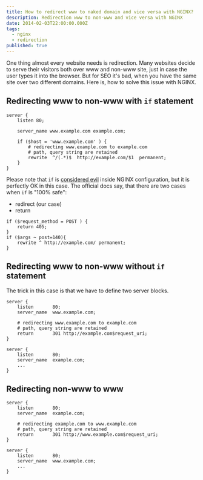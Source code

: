 ```yaml
---
title: How to redirect www to naked domain and vice versa with NGINX?
description: Redirection www to non-www and vice versa with NGINX
date: 2014-02-03T22:00:00.000Z
tags:
  - nginx
  - redirection
published: true
---
```


One thing almost every website needs is redirection. Many websites decide to serve their visitors both over www and non-www site, just in case the user types it into the browser. But for SEO it's bad, when you have the same site over two different domains. Here is, how to solve this issue with NGINX.

<!-- readmore -->

## Redirecting www to non-www with `if` statement

```nginx
server {
    listen 80;

    server_name www.example.com example.com;

    if ($host = 'www.example.com' ) {
        # redirecting www.example.com to example.com
        # path, query string are retained
        rewrite  ^/(.*)$  http://example.com/$1  permanent;
    }
}
```

Please note that `if` is <a href="http://wiki.nginx.org/IfIsEvil" rel="external,nofollow">considered evil</a> inside NGINX configuration,
but it is perfectly OK in this case. The official docs say, that there are two cases when `if` is "100% safe":
* redirect (our case)
* return

```nginx
if ($request_method = POST ) {
    return 405;
}
if ($args ~ post=140){
    rewrite ^ http://example.com/ permanent;
}
```

## Redirecting www to non-www without `if` statement
The trick in this case is that we have to define two server blocks.

```nginx
server {
    listen       80;
    server_name  www.example.com;

    # redirecting www.example.com to example.com
    # path, query string are retained
    return       301 http://example.com$request_uri;
}

server {
    listen       80;
    server_name  example.com;
    ...
}
```

## Redirecting non-www to www

```nginx
server {
    listen       80;
    server_name  example.com;

    # redirecting example.com to www.example.com
    # path, query string are retained
    return       301 http://www.example.com$request_uri;
}

server {
    listen       80;
    server_name  www.example.com;
    ...
}
```
